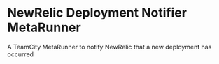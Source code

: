 NewRelic Deployment Notifier MetaRunner
=======================================

A TeamCity MetaRunner to notify NewRelic that a new deployment has occurred
